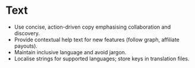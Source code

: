 # Text

- Use concise, action-driven copy emphasising collaboration and discovery.
- Provide contextual help text for new features (follow graph, affiliate payouts).
- Maintain inclusive language and avoid jargon.
- Localise strings for supported languages; store keys in translation files.
